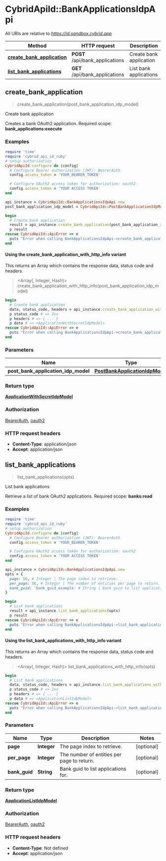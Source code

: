 # CybridApiId::BankApplicationsIdpApi

All URIs are relative to *https://id.sandbox.cybrid.app*

| Method | HTTP request | Description |
| ------ | ------------ | ----------- |
| [**create_bank_application**](BankApplicationsIdpApi.md#create_bank_application) | **POST** /api/bank_applications | Create bank application |
| [**list_bank_applications**](BankApplicationsIdpApi.md#list_bank_applications) | **GET** /api/bank_applications | List bank applications |


## create_bank_application

> <ApplicationWithSecretIdpModel> create_bank_application(post_bank_application_idp_model)

Create bank application

Creates a bank OAuth2 application.  Required scope: **bank_applications:execute**

### Examples

```ruby
require 'time'
require 'cybrid_api_id_ruby'
# setup authorization
CybridApiId.configure do |config|
  # Configure Bearer authorization (JWT): BearerAuth
  config.access_token = 'YOUR_BEARER_TOKEN'

  # Configure OAuth2 access token for authorization: oauth2
  config.access_token = 'YOUR ACCESS TOKEN'
end

api_instance = CybridApiId::BankApplicationsIdpApi.new
post_bank_application_idp_model = CybridApiId::PostBankApplicationIdpModel.new({name: 'name_example'}) # PostBankApplicationIdpModel | 

begin
  # Create bank application
  result = api_instance.create_bank_application(post_bank_application_idp_model)
  p result
rescue CybridApiId::ApiError => e
  puts "Error when calling BankApplicationsIdpApi->create_bank_application: #{e}"
end
```

#### Using the create_bank_application_with_http_info variant

This returns an Array which contains the response data, status code and headers.

> <Array(<ApplicationWithSecretIdpModel>, Integer, Hash)> create_bank_application_with_http_info(post_bank_application_idp_model)

```ruby
begin
  # Create bank application
  data, status_code, headers = api_instance.create_bank_application_with_http_info(post_bank_application_idp_model)
  p status_code # => 2xx
  p headers # => { ... }
  p data # => <ApplicationWithSecretIdpModel>
rescue CybridApiId::ApiError => e
  puts "Error when calling BankApplicationsIdpApi->create_bank_application_with_http_info: #{e}"
end
```

### Parameters

| Name | Type | Description | Notes |
| ---- | ---- | ----------- | ----- |
| **post_bank_application_idp_model** | [**PostBankApplicationIdpModel**](PostBankApplicationIdpModel.md) |  |  |

### Return type

[**ApplicationWithSecretIdpModel**](ApplicationWithSecretIdpModel.md)

### Authorization

[BearerAuth](../README.md#BearerAuth), [oauth2](../README.md#oauth2)

### HTTP request headers

- **Content-Type**: application/json
- **Accept**: application/json


## list_bank_applications

> <ApplicationListIdpModel> list_bank_applications(opts)

List bank applications

Retrieve a list of bank OAuth2 applications.  Required scope: **banks:read**

### Examples

```ruby
require 'time'
require 'cybrid_api_id_ruby'
# setup authorization
CybridApiId.configure do |config|
  # Configure Bearer authorization (JWT): BearerAuth
  config.access_token = 'YOUR_BEARER_TOKEN'

  # Configure OAuth2 access token for authorization: oauth2
  config.access_token = 'YOUR ACCESS TOKEN'
end

api_instance = CybridApiId::BankApplicationsIdpApi.new
opts = {
  page: 56, # Integer | The page index to retrieve.
  per_page: 56, # Integer | The number of entities per page to return.
  bank_guid: 'bank_guid_example' # String | Bank guid to list applications for.
}

begin
  # List bank applications
  result = api_instance.list_bank_applications(opts)
  p result
rescue CybridApiId::ApiError => e
  puts "Error when calling BankApplicationsIdpApi->list_bank_applications: #{e}"
end
```

#### Using the list_bank_applications_with_http_info variant

This returns an Array which contains the response data, status code and headers.

> <Array(<ApplicationListIdpModel>, Integer, Hash)> list_bank_applications_with_http_info(opts)

```ruby
begin
  # List bank applications
  data, status_code, headers = api_instance.list_bank_applications_with_http_info(opts)
  p status_code # => 2xx
  p headers # => { ... }
  p data # => <ApplicationListIdpModel>
rescue CybridApiId::ApiError => e
  puts "Error when calling BankApplicationsIdpApi->list_bank_applications_with_http_info: #{e}"
end
```

### Parameters

| Name | Type | Description | Notes |
| ---- | ---- | ----------- | ----- |
| **page** | **Integer** | The page index to retrieve. | [optional] |
| **per_page** | **Integer** | The number of entities per page to return. | [optional] |
| **bank_guid** | **String** | Bank guid to list applications for. | [optional] |

### Return type

[**ApplicationListIdpModel**](ApplicationListIdpModel.md)

### Authorization

[BearerAuth](../README.md#BearerAuth), [oauth2](../README.md#oauth2)

### HTTP request headers

- **Content-Type**: Not defined
- **Accept**: application/json

